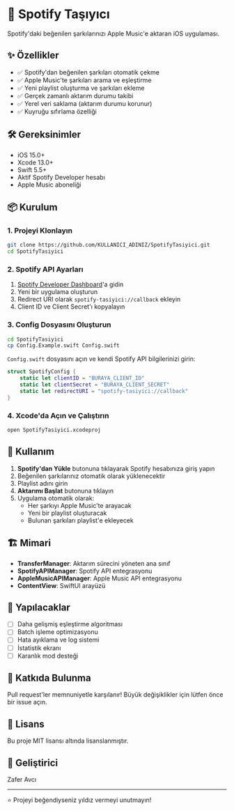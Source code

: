 # 🎵 Spotify Taşıyıcı

Spotify'daki beğenilen şarkılarınızı Apple Music'e aktaran iOS uygulaması.

## ✨ Özellikler

- ✅ Spotify'dan beğenilen şarkıları otomatik çekme
- ✅ Apple Music'te şarkıları arama ve eşleştirme
- ✅ Yeni playlist oluşturma ve şarkıları ekleme
- ✅ Gerçek zamanlı aktarım durumu takibi
- ✅ Yerel veri saklama (aktarım durumu korunur)
- ✅ Kuyruğu sıfırlama özelliği

## 🛠️ Gereksinimler

- iOS 15.0+
- Xcode 13.0+
- Swift 5.5+
- Aktif Spotify Developer hesabı
- Apple Music aboneliği

## 📦 Kurulum

### 1. Projeyi Klonlayın

```bash
git clone https://github.com/KULLANICI_ADINIZ/SpotifyTasiyici.git
cd SpotifyTasiyici
```

### 2. Spotify API Ayarları

1. [Spotify Developer Dashboard](https://developer.spotify.com/dashboard)'a gidin
2. Yeni bir uygulama oluşturun
3. Redirect URI olarak `spotify-tasiyici://callback` ekleyin
4. Client ID ve Client Secret'ı kopyalayın

### 3. Config Dosyasını Oluşturun

```bash
cd SpotifyTasiyici
cp Config.Example.swift Config.swift
```

`Config.swift` dosyasını açın ve kendi Spotify API bilgilerinizi girin:

```swift
struct SpotifyConfig {
    static let clientID = "BURAYA_CLIENT_ID"
    static let clientSecret = "BURAYA_CLIENT_SECRET"
    static let redirectURI = "spotify-tasiyici://callback"
}
```

### 4. Xcode'da Açın ve Çalıştırın

```bash
open SpotifyTasiyici.xcodeproj
```

## 🚀 Kullanım

1. **Spotify'dan Yükle** butonuna tıklayarak Spotify hesabınıza giriş yapın
2. Beğenilen şarkılarınız otomatik olarak yüklenecektir
3. Playlist adını girin
4. **Aktarımı Başlat** butonuna tıklayın
5. Uygulama otomatik olarak:
   - Her şarkıyı Apple Music'te arayacak
   - Yeni bir playlist oluşturacak
   - Bulunan şarkıları playlist'e ekleyecek

## 🏗️ Mimari

- **TransferManager**: Aktarım sürecini yöneten ana sınıf
- **SpotifyAPIManager**: Spotify API entegrasyonu
- **AppleMusicAPIManager**: Apple Music API entegrasyonu
- **ContentView**: SwiftUI arayüzü

## 📝 Yapılacaklar

- [ ] Daha gelişmiş eşleştirme algoritması
- [ ] Batch işleme optimizasyonu
- [ ] Hata ayıklama ve log sistemi
- [ ] İstatistik ekranı
- [ ] Karanlık mod desteği

## 🤝 Katkıda Bulunma

Pull request'ler memnuniyetle karşılanır! Büyük değişiklikler için lütfen önce bir issue açın.

## 📄 Lisans

Bu proje MIT lisansı altında lisanslanmıştır.

## 👤 Geliştirici

Zafer Avcı

---

⭐ Projeyi beğendiyseniz yıldız vermeyi unutmayın!

